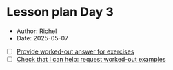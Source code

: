 # Lesson plan Day 3

- Author: Richel
- Date: 2025-05-07

- [ ] [Provide worked-out answer for exercises](https://github.com/UPPMAX/programming_formalisms/issues/84)
- [ ] [Check that I can help: request worked-out examples](https://github.com/UPPMAX/programming_formalisms/issues/94)

